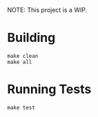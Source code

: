 NOTE: This project is a WIP.


# Building

    make clean
    make all


# Running Tests

    make test
